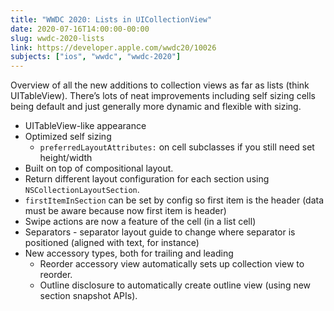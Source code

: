 ```yaml
---
title: "WWDC 2020: Lists in UICollectionView"
date: 2020-07-16T14:00:00-00:00
slug: wwdc-2020-lists
link: https://developer.apple.com/wwdc20/10026
subjects: ["ios", "wwdc", "wwdc-2020"]
---
```


Overview of all the new additions to collection views as far as lists (think UITableView). There’s lots of neat improvements including self sizing cells being default and just generally more dynamic and flexible with sizing.

* UITableView-like appearance
* Optimized self sizing
    * `preferredLayoutAttributes:` on cell subclasses if you still need set height/width
* Built on top of compositional layout.
* Return different layout configuration for each section using `NSCollectionLayoutSection`.
* `firstItemInSection` can be set by config so first item is the header (data must be aware because now first item is header)
* Swipe actions are now a feature of the cell (in a list cell)
* Separators - separator layout guide to change where separator is positioned (aligned with text, for instance)
* New accessory types, both for trailing and leading
    * Reorder accessory view automatically sets up collection view to reorder.
    * Outline disclosure to automatically create outline view (using new section snapshot APIs).
